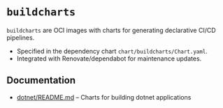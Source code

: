 # `buildcharts`

`buildcharts` are OCI images with charts for generating declarative CI/CD pipelines.

- Specified in the dependency chart `chart/buildcharts/Chart.yaml`.
- Integrated with Renovate/dependabot for maintenance updates.

## Documentation

- [dotnet/README.md](dotnet/README.md) – Charts for building dotnet applications
